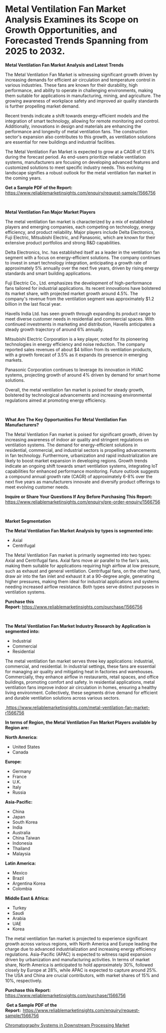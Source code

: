 <p><h1>Metal Ventilation Fan Market Analysis Examines its Scope on Growth Opportunities, and Forecasted Trends Spanning from 2025 to 2032.</h1></p><p><strong>Metal Ventilation Fan Market Analysis and Latest Trends</strong></p>
<p><p>The Metal Ventilation Fan Market is witnessing significant growth driven by increasing demands for efficient air circulation and temperature control in various industries. These fans are known for their durability, high performance, and ability to operate in challenging environments, making them suitable for applications in manufacturing, mining, and agriculture. The growing awareness of workplace safety and improved air quality standards is further propelling market demand.</p><p>Recent trends indicate a shift towards energy-efficient models and the integration of smart technology, allowing for remote monitoring and control. Additionally, innovations in design and materials are enhancing the performance and longevity of metal ventilation fans. The construction sector's expansion also contributes to this growth, as ventilation solutions are essential for new buildings and industrial facilities.</p><p>The Metal Ventilation Fan Market is expected to grow at a CAGR of 12.6% during the forecast period. As end-users prioritize reliable ventilation systems, manufacturers are focusing on developing advanced features and customized solutions to meet specific industry needs. This evolving landscape signifies a robust outlook for the metal ventilation fan market in the coming years.</p></p>
<p><strong>Get a Sample PDF of the Report:&nbsp;</strong> <a href="https://www.reliablemarketinsights.com/enquiry/request-sample/1566756?utm_campaign=2183&utm_medium=2&utm_source=Github&utm_content=ia&utm_term=22032025&utm_id=metal-ventilation-fan">https://www.reliablemarketinsights.com/enquiry/request-sample/1566756</a></p>
<p>&nbsp;</p>
<p><strong>Metal Ventilation Fan Major Market Players</strong></p>
<p><p>The metal ventilation fan market is characterized by a mix of established players and emerging companies, each competing on technology, energy efficiency, and product reliability. Major players include Delta Electronics, Fuji Electric, Mitsubishi Electric, and Panasonic, which are known for their extensive product portfolios and strong R&D capabilities.</p><p>Delta Electronics, Inc. has established itself as a leader in the ventilation fan segment with a focus on energy-efficient solutions. The company continues to invest in smart technology integration, anticipating a growth rate of approximately 5% annually over the next five years, driven by rising energy standards and smart building applications.</p><p>Fuji Electric Co., Ltd. emphasizes the development of high-performance fans tailored for industrial applications. Its recent innovations have bolstered its market share, with projected market growth around 4.5%. The company's revenue from the ventilation segment was approximately $1.2 billion in the last fiscal year.</p><p>Havells India Ltd. has seen growth through expanding its product range to meet diverse customer needs in residential and commercial spaces. With continued investments in marketing and distribution, Havells anticipates a steady growth trajectory of around 6% annually.</p><p>Mitsubishi Electric Corporation is a key player, noted for its pioneering technologies in energy efficiency and noise reduction. The company reported sales revenues of about $4 billion from its ventilation products, with a growth forecast of 3.5% as it expands its presence in emerging markets.</p><p>Panasonic Corporation continues to leverage its innovation in HVAC systems, projecting growth of around 4% driven by demand for smart home solutions.</p><p>Overall, the metal ventilation fan market is poised for steady growth, bolstered by technological advancements and increasing environmental regulations aimed at promoting energy efficiency.</p></p>
<p>&nbsp;</p>
<p><strong>What Are The Key Opportunities For Metal Ventilation Fan Manufacturers?</strong></p>
<p><p>The Metal Ventilation Fan market is poised for significant growth, driven by increasing awareness of indoor air quality and stringent regulations on ventilation systems. The demand for energy-efficient solutions in residential, commercial, and industrial sectors is propelling advancements in fan technology. Furthermore, urbanization and rapid industrialization are likely to boost market expansion in developing regions. Growth trends indicate an ongoing shift towards smart ventilation systems, integrating IoT capabilities for enhanced performance monitoring. Future outlook suggests a compound annual growth rate (CAGR) of approximately 6-8% over the next five years as manufacturers innovate and diversify product offerings to meet evolving customer needs.</p></p>
<p><strong>Inquire or Share Your Questions If Any Before Purchasing This Report:</strong> <a href="https://www.reliablemarketinsights.com/enquiry/pre-order-enquiry/1566756?utm_campaign=2183&utm_medium=2&utm_source=Github&utm_content=ia&utm_term=22032025&utm_id=metal-ventilation-fan">https://www.reliablemarketinsights.com/enquiry/pre-order-enquiry/1566756</a></p>
<p>&nbsp;</p>
<p><strong>Market Segmentation</strong></p>
<p><strong>The Metal Ventilation Fan Market Analysis by types is segmented into:</strong></p>
<p><ul><li>Axial</li><li>Centrifugal</li></ul></p>
<p><p>The Metal Ventilation Fan market is primarily segmented into two types: Axial and Centrifugal fans. Axial fans move air parallel to the fan's axis, making them suitable for applications requiring high airflow at low pressure, such as exhaust and general ventilation. Centrifugal fans, on the other hand, draw air into the fan inlet and exhaust it at a 90-degree angle, generating higher pressures, making them ideal for industrial applications and systems needing increased airflow resistance. Both types serve distinct purposes in ventilation systems.</p></p>
<p><strong>Purchase this Report:&nbsp;</strong><a href="https://www.reliablemarketinsights.com/purchase/1566756?utm_campaign=2183&utm_medium=2&utm_source=Github&utm_content=ia&utm_term=22032025&utm_id=metal-ventilation-fan">https://www.reliablemarketinsights.com/purchase/1566756</a></p>
<p>&nbsp;</p>
<p><strong>The Metal Ventilation Fan Market Industry Research by Application is segmented into:</strong></p>
<p><ul><li>Industrial</li><li>Commercial</li><li>Residential</li></ul></p>
<p><p>The metal ventilation fan market serves three key applications: industrial, commercial, and residential. In industrial settings, these fans are essential for managing air quality and mitigating heat in factories and warehouses. Commercially, they enhance airflow in restaurants, retail spaces, and office buildings, promoting comfort and safety. In residential applications, metal ventilation fans improve indoor air circulation in homes, ensuring a healthy living environment. Collectively, these segments drive demand for efficient and durable ventilation solutions across various sectors.</p></p>
<p><a href="https://www.reliablemarketinsights.com/metal-ventilation-fan-market-r1566756?utm_campaign=2183&utm_medium=2&utm_source=Github&utm_content=ia&utm_term=22032025&utm_id=metal-ventilation-fan">&nbsp;https://www.reliablemarketinsights.com/metal-ventilation-fan-market-r1566756</a></p>
<p><strong>In terms of Region, the Metal Ventilation Fan Market Players available by Region are:</strong></p>
<p>
    <p> <strong> North America: </strong>
        <ul>
            <li>United States</li>
            <li>Canada</li>
        </ul>
        </p> 
    <p> <strong> Europe: </strong>
        <ul>
            <li>Germany</li>
            <li>France</li>
            <li>U.K.</li>
            <li>Italy</li>
            <li>Russia</li>
        </ul>
        </p> 
    <p> <strong> Asia-Pacific: </strong>
        <ul>
            <li>China</li>
            <li>Japan</li>
            <li>South Korea</li>
            <li>India</li>
            <li>Australia</li>
            <li>China Taiwan</li>
            <li>Indonesia</li>
            <li>Thailand</li>
            <li>Malaysia</li>
        </ul>
        </p> 
    <p> <strong> Latin America: </strong>
        <ul>
            <li>Mexico</li>
            <li>Brazil</li>
            <li>Argentina Korea</li>
            <li>Colombia</li>
        </ul>
        </p> 
    <p> <strong> Middle East & Africa: </strong>
        <ul>
            <li>Turkey</li>
            <li>Saudi</li>
            <li>Arabia</li>
            <li>UAE</li>
            <li>Korea</li>
        </ul>
    </p>
    </p>
<p><p>The metal ventilation fan market is projected to experience significant growth across various regions, with North America and Europe leading the charge due to advanced industrialization and increasing energy efficiency regulations. Asia-Pacific (APAC) is expected to witness rapid expansion driven by urbanization and manufacturing activities. In terms of market share, North America is anticipated to hold approximately 30%, followed closely by Europe at 28%, while APAC is expected to capture around 25%. The USA and China are crucial contributors, with market shares of 15% and 10%, respectively.</p></p>
<p><strong>Purchase this Report: </strong><a href="https://www.reliablemarketinsights.com/purchase/1566756?utm_campaign=2183&utm_medium=2&utm_source=Github&utm_content=ia&utm_term=22032025&utm_id=metal-ventilation-fan">https://www.reliablemarketinsights.com/purchase/1566756</a></p>
<p>&nbsp;<strong>Get a Sample PDF of the Report:&nbsp;&nbsp;</strong><a href="https://www.reliablemarketinsights.com/enquiry/request-sample/1566756?utm_campaign=2183&utm_medium=2&utm_source=Github&utm_content=ia&utm_term=22032025&utm_id=metal-ventilation-fan">https://www.reliablemarketinsights.com/enquiry/request-sample/1566756</a></p>
<p><strong></strong></p>
<p><p><a href="https://github.com/SanjidaKhan901/Market-Research-Report-List-2/blob/main/chromatography-systems-in-downstream-processing-market.md?utm_campaign=2183&utm_medium=2&utm_source=Github&utm_content=ia&utm_term=22032025&utm_id=metal-ventilation-fan">Chromatography Systems in Downstream Processing Market</a></p></p>